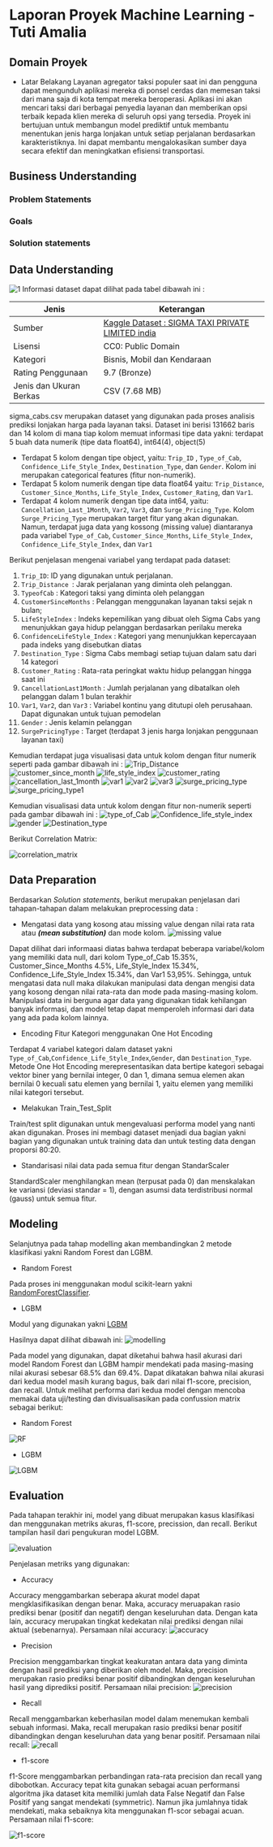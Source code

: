 # Laporan Proyek Machine Learning - Tuti Amalia

## Domain Proyek

-   Latar Belakang
Layanan agregator taksi populer saat ini dan pengguna dapat mengunduh aplikasi mereka di ponsel cerdas dan memesan taksi dari mana saja di kota tempat mereka beroperasi. Aplikasi ini akan mencari taksi dari berbagai penyedia layanan dan memberikan opsi terbaik kepada klien mereka di seluruh opsi yang tersedia. Proyek ini bertujuan untuk membangun model prediktif untuk membantu menentukan jenis harga lonjakan untuk setiap perjalanan berdasarkan karakteristiknya. Ini dapat membantu mengalokasikan sumber daya secara efektif dan meningkatkan efisiensi transportasi.

## Business Understanding
### Problem Statements
### Goals
### Solution statements

## Data Understanding
![1](https://user-images.githubusercontent.com/44547435/136661921-11a5d21a-afa1-4d8a-85ff-8259fd858042.png)
Informasi dataset dapat dilihat pada tabel dibawah ini :

| Jenis                   | Keterangan                                                                              |
| ----------------------- | ---------------------------------------------------------------------------------------|
| Sumber                  | [Kaggle Dataset : SIGMA TAXI PRIVATE LIMITED india](https://www.kaggle.com/arashnic/taxi-pricing-with-mobility-analytics) |
| Lisensi                 | CC0: Public Domain                                                                      |
| Kategori                | Bisnis, Mobil dan Kendaraan                                             |
| Rating Penggunaan       | 9.7 (Bronze)                                                                             |
| Jenis dan Ukuran Berkas | CSV (7.68 MB)                                                                          |

sigma_cabs.csv merupakan dataset yang digunakan pada proses analisis prediksi lonjakan harga pada layanan taksi. Dataset ini berisi 131662 baris dan 14 kolom di mana tiap kolom memuat informasi tipe data yakni: terdapat 5 buah data numerik (tipe data float64), int64(4), object(5)
- Terdapat 5 kolom dengan tipe object, yaitu: `Trip_ID` , `Type_of_Cab`, `Confidence_Life_Style_Index`, `Destination_Type`, dan `Gender`. Kolom ini merupakan categorical features (fitur non-numerik).
- Terdapat 5 kolom numerik dengan tipe data float64 yaitu: `Trip_Distance`, `Customer_Since_Months`, `Life_Style_Index`, `Customer_Rating`, dan `Var1`.
- Terdapat 4 kolom numerik dengan tipe data int64, yaitu: `Cancellation_Last_1Month`, `Var2`, `Var3`, dan `Surge_Pricing_Type`. Kolom `Surge_Pricing_Type` merupakan target fitur yang akan digunakan.
Namun, terdapat juga data yang kossong (missing value) diantaranya pada variabel `Type_of_Cab`, `Customer_Since_Months`, `Life_Style_Index`, `Confidence_Life_Style_Index`, dan `Var1`

Berikut penjelasan mengenai variabel yang terdapat pada dataset:
1. `Trip_ID`: ID yang digunakan untuk perjalanan. 
2. `Trip_Distance `: Jarak perjalanan yang diminta oleh pelanggan.
3. `TypeofCab` : Kategori taksi yang diminta oleh pelanggan
4. `CustomerSinceMonths` : Pelanggan menggunakan layanan taksi sejak n bulan;
5. `LifeStyleIndex` : Indeks kepemilikan yang dibuat oleh Sigma Cabs yang menunjukkan gaya hidup pelanggan berdasarkan perilaku mereka
6. `ConfidenceLifeStyle_Index` : Kategori yang menunjukkan kepercayaan pada indeks yang disebutkan diatas
7. `Destination_Type` : Sigma Cabs membagi setiap tujuan dalam satu dari 14 kategori
8. `Customer_Rating` : Rata-rata peringkat waktu hidup pelanggan hingga saat ini
9. `CancellationLast1Month` : Jumlah perjalanan yang dibatalkan oleh pelanggan dalam 1 bulan terakhir
10. `Var1`, `Var2`, dan `Var3` : Variabel kontinu yang ditutupi oleh perusahaan. Dapat digunakan untuk tujuan pemodelan
11. `Gender` : Jenis kelamin pelanggan
12. `SurgePricingType` : Target (terdapat 3 jenis harga lonjakan penggunaan layanan taxi)

Kemudian terdapat juga visualisasi data untuk kolom dengan fitur numerik seperti pada gambar dibawah ini :
![Trip_Distance](https://user-images.githubusercontent.com/44547435/136664699-e92637c4-835a-43c6-9fda-2e694bfad1f7.png)
![customer_since_month](https://user-images.githubusercontent.com/44547435/136664961-8c43e525-9b11-4451-9693-fdcbd41c63dd.png)
![life_style_index](https://user-images.githubusercontent.com/44547435/136664714-20e7e4d7-7a87-4b96-a517-b2435c7c04db.png)
![customer_rating](https://user-images.githubusercontent.com/44547435/136664732-fd8b28a4-b5df-4a8f-8c2a-1f148f8150f3.png)
![cancellation_last_1month](https://user-images.githubusercontent.com/44547435/136664740-0eae4522-60b2-461d-a741-bd050cc01828.png)
![var1](https://user-images.githubusercontent.com/44547435/136664745-63674487-1e26-4b42-88ae-df51276df5df.png)
![var2](https://user-images.githubusercontent.com/44547435/136664750-32b60fb0-ee97-4327-88f9-195c2707244a.png)
![var3](https://user-images.githubusercontent.com/44547435/136664758-334cfa11-2824-4e63-8cab-ea9a379f1006.png)
![surge_pricing_type](https://user-images.githubusercontent.com/44547435/136664767-b33951dd-edb3-4aa3-af30-131e0ce531dd.png)
![surge_pricing_type1](https://user-images.githubusercontent.com/44547435/136665011-993da1f3-09f7-4fac-bc16-ef3690fef175.png)

Kemudian visualisasi data untuk kolom dengan fitur non-numerik seperti pada gambar dibawah ini :
![type_of_Cab](https://user-images.githubusercontent.com/44547435/136664773-8dee0c6b-3412-4716-9477-45054caa8d6a.png)
![Confidence_life_style_index](https://user-images.githubusercontent.com/44547435/136664782-ed42fec5-eae2-4109-8eb6-07ace461e2b0.png)
![gender](https://user-images.githubusercontent.com/44547435/136664793-290505c2-62aa-41d6-8c7d-628ec3a61f64.png)
![Destination_type](https://user-images.githubusercontent.com/44547435/136664795-f77f3a27-4292-41b4-832b-b038a42eafa7.png)

Berikut Correlation Matrix:

![correlation_matrix](https://user-images.githubusercontent.com/44547435/136665130-7fa801d9-55a1-4811-b76b-15c262157198.png)

## Data Preparation
Berdasarkan _Solution statements_, berikut merupakan penjelasan dari tahapan-tahapan dalam melakukan preprocessing data :

-   Mengatasi data yang kosong atau missing value dengan nilai rata rata atau **_(mean substitution)_** dan mode kolom.
![missing value](https://user-images.githubusercontent.com/44547435/136665505-0975f191-6f5b-4308-a292-1c77ccc717a8.png)

Dapat dilihat dari informaasi diatas bahwa terdapat beberapa variabel/kolom yang memiliki data null, dari kolom Type_of_Cab 15.35%, Customer_Since_Months 4.5%, Life_Style_Index 15.34%, Confidence_Life_Style_Index 15.34%, dan Var1 53,95%.
Sehingga, untuk mengatasi data null maka dilakukan manipulasi data dengan mengisi data yang kosong dengan nilai rata-rata dan mode pada masing-masing kolom. Manipulasi data ini berguna agar data yang digunakan tidak kehilangan banyak informasi, dan model tetap dapat memperoleh informasi dari data yang ada pada kolom lainnya.

- Encoding Fitur Kategori menggunakan One Hot Encoding

Terdapat 4 variabel kategori dalam dataset yakni `Type_of_Cab`,`Confidence_Life_Style_Index`,`Gender`, dan `Destination_Type`. Metode One Hot Encoding merepresentasikan data bertipe kategori sebagai vektor biner yang bernilai integer, 0 dan 1, dimana semua elemen akan bernilai 0 kecuali satu elemen yang bernilai 1, yaitu elemen yang memiliki nilai kategori tersebut.

- Melakukan Train_Test_Split

Train/test split digunakan untuk mengevaluasi performa model yang nanti akan digunakan. Proses ini membagi dataset menjadi dua bagian yakni bagian yang digunakan untuk training data dan untuk testing data dengan proporsi 80:20.

- Standarisasi nilai data pada semua fitur dengan StandarScaler

StandardScaler menghilangkan mean (terpusat pada 0) dan menskalakan ke variansi (deviasi standar = 1), dengan asumsi data terdistribusi normal (gauss) untuk semua fitur.

## Modeling
Selanjutnya pada tahap modelling akan membandingkan 2 metode klasifikasi yakni Random Forest dan LGBM. 

- Random Forest

Pada proses ini menggunakan modul scikit-learn yakni [RandomForestClassifier](https://scikit-learn.org/stable/modules/generated/sklearn.ensemble.RandomForestClassifier.html).
- LGBM

Modul yang digunakan yakni [LGBM](https://lightgbm.readthedocs.io/en/latest/pythonapi/lightgbm.LGBMClassifier.html)

Hasilnya dapat dilihat dibawah ini:
![modelling](https://user-images.githubusercontent.com/44547435/136684872-e728cd6e-a795-491d-95fc-56d4f4adb498.png)

Pada model yang digunakan, dapat diketahui bahwa hasil akurasi dari model Random Forest dan LGBM hampir mendekati pada masing-masing nilai akurasi sebesar 68.5% dan 69.4%. Dapat dikatakan bahwa nilai akurasi dari kedua model masih kurang bagus, baik dari nilai f1-score, precision, dan recall. Untuk melihat performa dari kedua model dengan mencoba memakai data uji/testing dan divisualisasikan pada confussion matrix sebagai berikut:
- Random Forest

![RF](https://user-images.githubusercontent.com/44547435/136685205-ac60d504-a831-4d46-a5c1-89dfcd6d7253.png)
- LGBM

![LGBM](https://user-images.githubusercontent.com/44547435/136685214-9e94aeec-55ac-44ba-8bb1-76a3a4f3485e.png)

## Evaluation
Pada tahapan terakhir ini, model yang dibuat merupakan kasus klasifikasi dan menggunakan metriks akuras, f1-score, precission, dan recall. Berikut tampilan hasil dari pengukuran model LGBM.

![evaluation](https://user-images.githubusercontent.com/44547435/136685305-bcb8777f-3f7d-4b2e-a8e7-f15bf5b37b3f.png)

Penjelasan metriks yang digunakan:
- Accuracy

Accuracy menggambarkan seberapa akurat model dapat mengklasifikasikan dengan benar. Maka, accuracy meruapakan rasio prediksi benar (positif dan negatif) dengan keseluruhan data. Dengan kata lain, accuracy merupakan tingkat kedekatan nilai prediksi dengan nilai aktual (sebenarnya). Persamaan nilai accuracy:
![accuracy](https://user-images.githubusercontent.com/44547435/136685509-4d16e16b-56ab-4dfd-8102-ba6366ff93a1.png)

- Precision

Precision menggambarkan tingkat keakuratan antara data yang diminta dengan hasil prediksi yang diberikan oleh model. Maka, precision merupakan rasio prediksi benar positif dibandingkan dengan keseluruhan hasil yang diprediksi positif. Persamaan nilai precision:
![precision](https://user-images.githubusercontent.com/44547435/136685565-88449317-8d35-47a5-ae04-74aa9059c384.png)

- Recall

Recall menggambarkan keberhasilan model dalam menemukan kembali sebuah informasi. Maka, recall merupakan rasio prediksi benar positif dibandingkan dengan keseluruhan data yang benar positif. Persamaan nilai recall:
![recall](https://user-images.githubusercontent.com/44547435/136685641-273c2972-13cd-438a-bd72-bacd38da6f88.png)

- f1-score

f1-Score menggambarkan perbandingan rata-rata precision dan recall yang dibobotkan. Accuracy tepat kita gunakan sebagai acuan performansi algoritma jika dataset kita memiliki jumlah data False Negatif dan False Positif yang sangat mendekati (symmetric). Namun jika jumlahnya tidak mendekati, maka sebaiknya kita menggunakan f1-scor sebagai acuan. Persamaan nilai f1-score:

![f1-score](https://user-images.githubusercontent.com/44547435/136685760-415e5a0f-e2a5-4e35-90cb-4789bff771c7.png)

